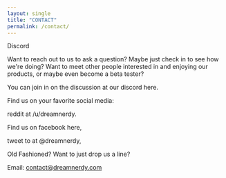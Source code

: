 ```yaml
---
layout: single
title: "CONTACT"
permalink: /contact/
---
```


Discord

Want to reach out to us to ask a question? Maybe just check in to see how we're doing? Want to meet other people interested in and enjoying our products, or maybe even become a beta tester? 

You can join in on the discussion at our discord here.

Find us on your favorite social media:

reddit at /u/dreamnerdy<link>.

Find us on facebook here<link>,

tweet to at @dreamnerdy<link>, 

Old Fashioned? Want to just drop us a line? 

Email: contact@dreamnerdy.com